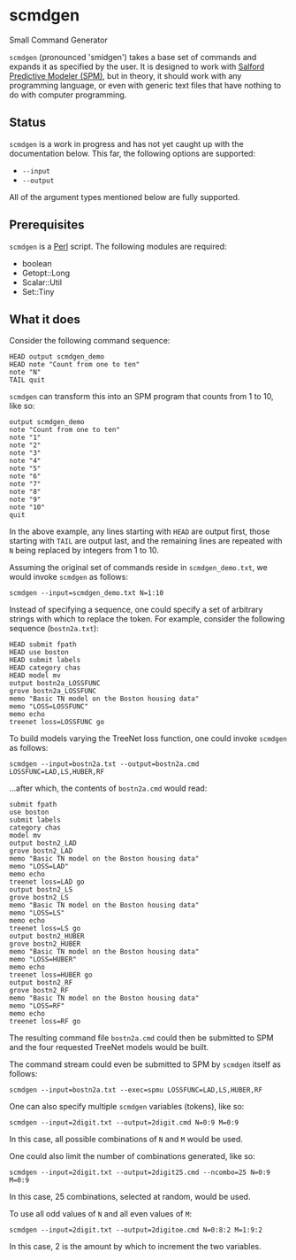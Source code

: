 # scmdgen
Small Command Generator

`scmdgen` (pronounced 'smidgen') takes a base set of commands and expands it as specified by the user.  It is designed to work with [Salford Predictive Modeler (SPM)](https://salford-systems.com/SPM), but in theory, it should work with any programming language, or even with generic text files that have nothing to do with computer programming.

## Status
`scmdgen` is a work in progress and has not yet caught up with the documentation below.  This far, the following options
are supported:
* `--input`
* `--output`

All of the argument types mentioned below are fully supported.

## Prerequisites
`scmdgen` is a [Perl](https://www.perl.org/) script.  The following modules are required:
* boolean
* Getopt::Long
* Scalar::Util
* Set::Tiny

## What it does
Consider the following command sequence:
```
HEAD output scmdgen_demo
HEAD note "Count from one to ten"
note "N"
TAIL quit
```

`scmdgen` can transform this into an SPM program that counts from 1 to 10, like so:
```
output scmdgen_demo
note "Count from one to ten"
note "1"
note "2"
note "3"
note "4"
note "5"
note "6"
note "7"
note "8"
note "9"
note "10"
quit
```

In the above example, any lines starting with `HEAD` are output first, those starting with `TAIL` are output last, and the remaining lines are repeated with `N` being replaced by integers from 1 to 10.

Assuming the original set of commands reside in `scmdgen_demo.txt`, we would invoke `scmdgen` as follows:
```
scmdgen --input=scmdgen_demo.txt N=1:10
```

Instead of specifying a sequence, one could specify a set of arbitrary strings with which to replace the token.  For example,
consider the following sequence (`bostn2a.txt`):
```
HEAD submit fpath
HEAD use boston
HEAD submit labels
HEAD category chas
HEAD model mv
output bostn2a_LOSSFUNC
grove bostn2a_LOSSFUNC
memo "Basic TN model on the Boston housing data"
memo "LOSS=LOSSFUNC"
memo echo
treenet loss=LOSSFUNC go
```

To build models varying the TreeNet loss function, one could invoke `scmdgen` as follows:
```
scmdgen --input=bostn2a.txt --output=bostn2a.cmd LOSSFUNC=LAD,LS,HUBER,RF
```
...after which, the contents of `bostn2a.cmd` would read:
```
submit fpath
use boston
submit labels
category chas
model mv
output bostn2_LAD
grove bostn2_LAD
memo "Basic TN model on the Boston housing data"
memo "LOSS=LAD"
memo echo
treenet loss=LAD go
output bostn2_LS
grove bostn2_LS
memo "Basic TN model on the Boston housing data"
memo "LOSS=LS"
memo echo
treenet loss=LS go
output bostn2_HUBER
grove bostn2_HUBER
memo "Basic TN model on the Boston housing data"
memo "LOSS=HUBER"
memo echo
treenet loss=HUBER go
output bostn2_RF
grove bostn2_RF
memo "Basic TN model on the Boston housing data"
memo "LOSS=RF"
memo echo
treenet loss=RF go
```
The resulting command file `bostn2a.cmd` could then be submitted to SPM and the four requested TreeNet models would be built.

The command stream could even be submitted to SPM by `scmdgen` itself as follows:
```
scmdgen --input=bostn2a.txt --exec=spmu LOSSFUNC=LAD,LS,HUBER,RF
```
One can also specify multiple `scmdgen` variables (tokens), like so:
```
scmdgen --input=2digit.txt --output=2digit.cmd N=0:9 M=0:9
```
In this case, all possible combinations of `N` and `M` would be used.

One could also limit the number of combinations generated, like so:
```
scmdgen --input=2digit.txt --output=2digit25.cmd --ncombo=25 N=0:9 M=0:9
```
In this case, 25 combinations, selected at random, would be used.

To use all odd values of `N` and all even values of `M`:
```
scmdgen --input=2digit.txt --output=2digitoe.cmd N=0:8:2 M=1:9:2
```
In this case, 2 is the amount by which to increment the two variables.

